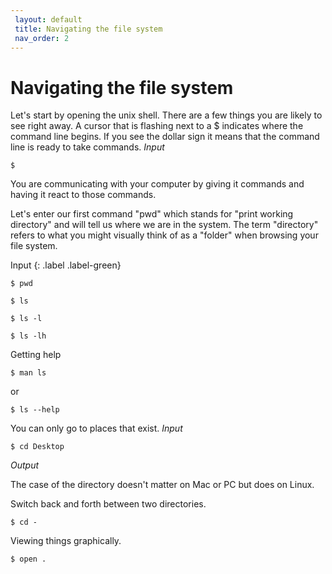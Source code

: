 ```yaml
---
 layout: default
 title: Navigating the file system
 nav_order: 2
---
```

# Navigating the file system

Let's start by opening the unix shell. There are a few things you are likely to see right away. A cursor that is flashing next to a $ indicates where the command line begins. If you see the dollar sign it means that the command line is ready to take commands.
*Input*
```console
$
```
You are communicating with your computer by giving it commands and having it react to those commands.

Let's enter our first command "pwd" which stands for "print working directory" and will tell us where we are in the system. The term "directory" refers to what you might visually think of as a "folder" when browsing your file system.

Input {: .label .label-green}
```console
$ pwd
```

```console
$ ls
```

```console
$ ls -l
```

```console
$ ls -lh
```

Getting help
```console
$ man ls
```
or
```console
$ ls --help
```

You can only go to places that exist.
*Input*
```console
$ cd Desktop
```
*Output*

The case of the directory doesn't matter on Mac or PC but does on Linux.

Switch back and forth between two directories.

```console
$ cd -
```
Viewing things graphically.
```console
$ open .
```
